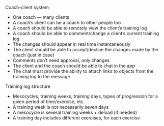 Coach-client system

- One coach — many clients
- A coach’s client can be a coach to other people too
- A coach should be able to remotely view the client’s training log
- A coach should be able to comment/change a client’s current training log
- The changes should appear in real time instantaneously
- The client should be able to accept/decline the changes made by the coach (just in case)
- Comments don’t need approval, only changes
- The client and the coach should be able to chat in the app
- The chat must provide the ability to attach links to objects from the training log to the message

Training log structure

- Mesocycles, training weeks, training days, types of progression for a given period of time/exercise, etc.
- A training week is not necessarily seven days
- A mesocycle is several training weeks + deload (if needed)
- A training day includes different exercises, for each exercise
